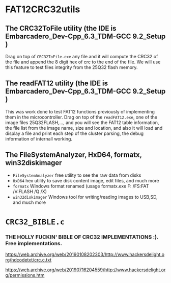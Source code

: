 # FAT12CRC32utils


## The CRC32ToFile utility (the IDE is Embarcadero_Dev-Cpp_6.3_TDM-GCC 9.2_Setup )

Drag on top of `CRC32ToFile.exe` any file and it will compute the CRC32 of the file
and append the 8 digit hex of crc to the end of the file.
We will use this feature to test files integrity from the 25Q32 flash memory.


## The readFAT12 utility (the IDE is Embarcadero_Dev-Cpp_6.3_TDM-GCC 9.2_Setup )

This was work done to test FAT12 functions previously of implementing them in the 
microcontroller. 
Drag on top of the `readFAT12.exe`, one of the image files 25Q32FLASH,..., and you
will see the FAT12 table information, the file list from the image name, size and 
location, and also it will load and display a file and print each step of the cluster
parsing, the debug information of internall working.

## The FileSystemAnalyzer, HxD64, formatx, win32diskimager

- `FileSystemAnalyzer` free utility to see the raw data from disks
- `HxD64` hex utility to save disk content image, edit files, and much more
- `formatx` Windows format renamed (usage formatx.exe F: /FS:FAT /V:FLASH /Q /X)
- `win32diskimager` Windows tool for writing/reading images to USB,SD, and much more

# `CRC32_BIBLE.c` 
### THE HOLLY FUCKIN' BIBLE OF CRC32 IMPLEMENTATIONS :). Free implementations.

https://web.archive.org/web/20190108202303/http://www.hackersdelight.org/hdcodetxt/crc.c.txt

https://web.archive.org/web/20190716204559/http://www.hackersdelight.org/permissions.htm
